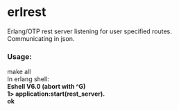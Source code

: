 erlrest
=======

Erlang/OTP rest server listening for user specified routes.
<br/>
Communicating in json.
<br/>
<h3>Usage:</h3>
make all
<br/>
In erlang shell:
<br/>
<strong>
Eshell V6.0  (abort with ^G)<br/>
1> application:start(rest_server).<br/>
ok
</strong>
